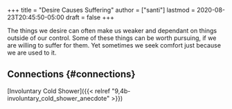 +++
title = "Desire Causes Suffering"
author = ["santi"]
lastmod = 2020-08-23T20:45:50-05:00
draft = false
+++

The things we desire can often make us weaker and dependant on things outside of our control.
Some of these things can be worth pursuing, if we are willing to suffer for them.
Yet sometimes we seek comfort just because we are used to it.


## Connections {#connections}

[Involuntary Cold Shower]({{< relref "9,4b-involuntary_cold_shower_anecdote" >}})
